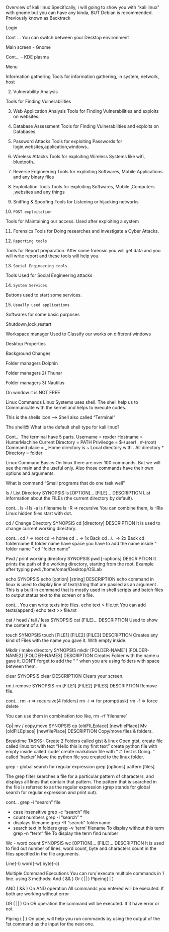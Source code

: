 

Overview of kali linux
Specifically, i will going to show you with “kali linux” with gnome but you can have any kinda, BUT Debian is recommended.
Previously known as Backtrack

Login

Cont …
You can switch between your Desktop environment

Main screen - Gnome

Cont… - KDE plasma

Menu

Information gathering
Tools for information gathering, in system, network, host

2)	Vulnerability Analysis

Tools for Finding Vulnerabilities

3)	Web Application Analysis
Tools for Finding Vulnerabilities and exploits on websites.

4)	Database Assessment
Tools for Finding Vulnerabilities and exploits on Databases.

5)	Password Attacks
Tools for exploiting Passwords for login,websites,application,windows..

6) Wireless Attacks
Tools for exploiting Wireless Systems like wifi, bluetooth..

7)	Reverse Engineering
Tools for exploiting Softwares, Mobile Applications and any binary files

8)	Exploitation Tools
Tools for exploiting Softwares, Mobile ,Computers ,websites and any things

9)	Sniffing & Spoofing
Tools for Listening or hijacking networks

10)		POST exploitation
Tools for Maintaining our access. Used after exploiting a system

11)	 Forensics
Tools for Doing researches and investigate a Cyber Attacks.

12)		Reporting tools
Tools for Report preparation. After some forensic you will get data and you will write report and these tools will help you.

13)		Social Engineering tools
Tools Used for Social Engineering attacks

14)		System Services
Buttons used to start some services.

15)		Usually used applications
Softwares for some basic purposes

Shutdown,lock,restart

Workspace manager
Used to Classify our works on different windows

Desktop Properties

Background Changes

Folder managers
Dolphin

Folder managers
2) Thunar

Folder managers
3) Nautilus

On window it is NOT FREE

Linux Commands
Linux Systems uses shell. The shell help us to Communicate with the kernel and helps to execute codes.

This is the shells icon —->
Shell also called “Terminal” 

The shell😍
What is the default shell type for kali linux?

Cont…
The terminal have 5 parts.
Username = rexder
Hostname = HunterMachine
Current Directory = PATH
Priviledge = $-(user) , #-(root)
Command place = _
Home directory is ~
Local directory with .
All directory *
Directory = folder

Linux Command Basics
On linux there are over 100 commands. But we will see the main and the useful only.
Also those commands have their own options and arguments.

What is command
“Small programs that do one task well”



ls / List Directory
SYNOPSIS
       ls [OPTION]... [FILE]...
DESCRIPTION
       List  information  about  the FILEs (the current directory by default).
          


cont…
ls -l
ls -a
ls filename
ls -R   => recursive
You can combine them, ls -Rla
Linux hidden files start with dot.

cd / Change Directory
SYNOPSIS
      cd [directory]
DESCRIPTION
        It is used to change current working directory. 
          


cont…
cd /     => root
cd        => home
cd ..     => 1x Back
cd ../.. => 2x Back
cd foldername
If folder name have space you have to add the name inside “ folder name “
	cd “folder name”

Pwd / print working directory
SYNOPSIS
       pwd [-options]
DESCRIPTION
       It prints the path of the working directory, starting from the root.
Example after typing pwd:
/home/omar/Desktop/OSLab

          


echo 
SYNOPSIS
       echo [option] [string]
DESCRIPTION
       echo command in linux is used to display line of text/string that are passed as an argument . This is a built in command that is mostly used in shell scripts and batch files to output status text to the screen or a file. 
          


cont…
You can write texts into files.
echo text > file.txt
You can add texts(append)
echo text >> file.txt

cat / head / tail / less
SYNOPSIS
       cat [FILE]...
DESCRIPTION
       Used to show the content of a file
          


touch
SYNOPSIS
       touch [FILE1] [FILE2] [FILE3]
DESCRIPTION
       Creates any kind of Files with the name you gave it. With empty inside.
          


Mkdir / make directory
SYNOPSIS
       mkdir [FOLDER-NAME1] [FOLDER-NAME2] [FOLDER-NAME3]
DESCRIPTION
       Creates Folder with the name u gave it.
DON’T forget to add the “ “ when you are using folders with space between them.
          


clear
SYNOPSIS
       clear
DESCRIPTION
       Clears your screen.
          


rm / remove
SYNOPSIS
       rm  [FILE1] [FILE2] [FILE3]
DESCRIPTION
       Remove file.
          


cont…
rm -r   => recursive(4 folders)
rm -i    => for prompt(ask)
rm -f    => force delete

You can use them in combination too like,     rm -rf ‘filename’

Cp| mv  / copy,move
SYNOPSIS
       cp [oldFILEplace] [newfilePlace]
       Mv  [oldFILEplace] [newfilePlace]
DESCRIPTION
       Copy/move  files & folders.
          


Breaktime
TASKS :
Create 2 Folders called gtst & linux
Open gtst, create file called linux.txt with text “Hello this is my first text”
create python file with empty inside called ‘code’
create markdown file with “ # Test is Going. ” called ‘hacker’
Move the python file you created to the linux folder.

grep - global search for regular expression
grep [options] pattern [files]

The grep filter searches a file for a particular pattern of characters, and displays all lines that contain that pattern. The pattern that is searched in the file is referred to as the regular expression (grep stands for global search for regular expression and print out). 

cont…
grep -i “search” file     
- case insensitive
grep -c “search” file    
- count numbers
grep -l “search” *   
-  displays filename
grep -R “search” foldername 
- search text in folders
grep -v ‘term’ filename
To display without this term
grep -n “term” file
To display the term find number 

Wc - word count
SYNOPSIS
       wc [OPTION]... [FILE]...
DESCRIPTION
       It is used to find out number of lines, word count, byte and characters count in the files specified in the file arguments.

Line(-l)      word(-w)      byte(-c)      


Multiple Command Executions
You can run/ execute multiple commands in 1 line.
using 3 methods:
And ( && )
Or ( || ) 
Pipeing( | )

AND ( && )
On AND operation All commands you entered will be executed. If both are working without error

OR ( || )
On OR operation the command will be executed. If it have error or not 



Piping ( | )
On pipe, will help you run commands by using the output of the 1st command as the input for the next one.





